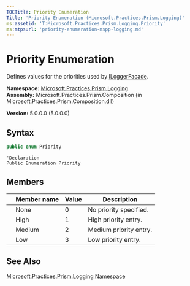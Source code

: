 ```yaml
---
TOCTitle: Priority Enumeration
Title: 'Priority Enumeration (Microsoft.Practices.Prism.Logging)'
ms:assetid: 'T:Microsoft.Practices.Prism.Logging.Priority'
ms:mtpsurl: 'priority-enumeration-mspp-logging.md'
---
```



# Priority Enumeration

Defines values for the priorities used by [ILoggerFacade](/patterns-practices/reference/iloggerfacade-interface-mspp-logging).

**Namespace:** [Microsoft.Practices.Prism.Logging](/patterns-practices/reference/mspp-logging-namespace)  
**Assembly:** Microsoft.Practices.Prism.Composition (in Microsoft.Practices.Prism.Composition.dll)

**Version:** 5.0.0.0 (5.0.0.0)

## Syntax

```C#
public enum Priority
```

```VB
'Declaration
Public Enumeration Priority
```

## Members


|     | Member name | Value | Description            |
|-----|-------------|-------|------------------------|
|     | None        | 0     | No priority specified. |
|     | High        | 1     | High priority entry.   |
|     | Medium      | 2     | Medium priority entry. |
|     | Low         | 3     | Low priority entry.    |

## See Also

[Microsoft.Practices.Prism.Logging Namespace](/patterns-practices/reference/mspp-logging-namespace)
